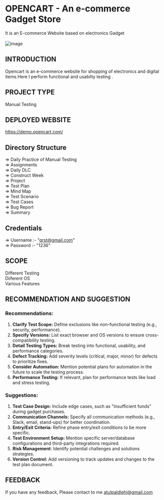 # OPENCART - An e-commerce Gadget Store

It is an E-commerce Website based on electronics Gadget <br/>  <br/> 
![image](https://github.com/user-attachments/assets/dac9f642-3b7f-48ee-92e5-db14c7b5f832)

## INTRODUCTION

Opencart is an e-commerce website for shopping of electronics and digital items.Here I perform functional and usabilty testing .


## PROJECT TYPE

Manual Testing

## DEPLOYED WEBSITE

https://demo.opencart.com/

## Directory Structure

=> Daily Practice of Manual Testing <br/> 
=> Assignments <br/> 
=> Daily DLC <br/> 
=> Construct Week <br/> 
=> Project <br/> 
=> Test Plan <br/> 
=> Mind Map <br/> 
=> Test Scenario <br/> 
=> Test Cases <br/> 
=> Bug Report <br/> 
=> Summary <br/> 

## Credentials
=> Username :- "qrst@gmail.com"  <br/> 
=> Password :- "1236"

## SCOPE

Different Testing <br/> 
Diiferent OS  <br/> 
Various Features

<a href="https://docs.google.com/spreadsheets/d/1oFmMWYn53VFpZ6WYR6vaf1vMlrvGus5l/edit?usp=drive_link&ouid=107250755525350661746&rtpof=true&sd=true"></a>

## RECOMMENDATION AND SUGGESTION

### Recommendations:
1. **Clarify Test Scope:** Define exclusions like non-functional testing (e.g., security, performance).
2. **Specify Versions:** List exact browser and OS versions to ensure cross-compatibility testing.
3. **Detail Testing Types:** Break testing into functional, usability, and performance categories.
4. **Defect Tracking:** Add severity levels (critical, major, minor) for defects to prioritize fixes.
5. **Consider Automation:** Mention potential plans for automation in the future to scale the testing process.
6. **Performance Testing:** If relevant, plan for performance tests like load and stress testing.

### Suggestions:
1. **Test Case Design:** Include edge cases, such as "insufficient funds" during gadget purchases.
2. **Communication Channels:** Specify all communication methods (e.g., Slack, email, stand-ups) for better coordination.
3. **Entry/Exit Criteria:** Refine phase entry/exit conditions to be more specific.
4. **Test Environment Setup:** Mention specific server/database configurations and third-party integrations required.
5. **Risk Management**: Identify potential challenges and solutions strategies.
6. **Version Control:** Add versioning to track updates and changes to the test plan document.

## FEEDBACK

If you have any feedback, Please contact to me
atulpaldlehi@gmail.com  

